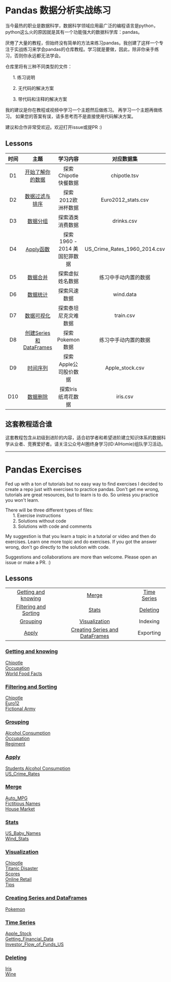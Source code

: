 # Pandas 数据分析实战练习

当今最热的职业是数据科学，数据科学领域应用最广泛的编程语言是python，python这么火的原因就是其有一个功能强大的数据科学库：pandas。

厌倦了大量的教程，但始终没有简单的方法来练习pandas。我创建了这样一个专注于实战练习来学会pandas的仓库教程。学习就是要做，因此，除非你亲手练习，否则你永远都无法学会。

仓库里将有三种不同类型的文件：

&nbsp;&nbsp;&nbsp;&nbsp;&nbsp;&nbsp;1. 练习说明

&nbsp;&nbsp;&nbsp;&nbsp;&nbsp;&nbsp;2. 无代码的解决方案

&nbsp;&nbsp;&nbsp;&nbsp;&nbsp;&nbsp;3. 带代码和注释的解决方案
 
我的建议是你在教程或视频中学习一个主题然后做练习。
再学习一个主题再做练习。 
如果您的答案有误，请多思考而不是直接使用代码解决方案。


建议和合作非常受欢迎。欢迎打开issue或提PR :)

## Lessons
|时间|主题|学习内容|对应数据集|练习数据集|
|:-------------:|:-------------:|:-----------:|:-------------:|:-------------:|
|D1|[开始了解你的数据](#getting-and-knowing)      | 探索Chipotle快餐数据|chipotle.tsv|Occupation、World Food Facts
|D2|[数据过滤与排序](#getting-and-knowing) | 探索2012欧洲杯数据|Euro2012_stats.csv|Chipotle、Fictional Army
|D3|[数据分组](#getting-and-knowing)      | 探索酒类消费数据|drinks.csv|Occupation、Regiment
|D4|[Apply函数](#getting-and-knowing)      | 探索1960 - 2014 美国犯罪数据|US_Crime_Rates_1960_2014.csv|students_alcohol_consumption
|D5|[数据合并](#getting-and-knowing)      | 探索虚拟姓名数据|练习中手动内置的数据|auto_mp、housing market
|D6|[数据统计](#getting-and-knowing)      | 探索风速数据|wind.data|us_baby_names
|D7|[数据可视化](#getting-and-knowing)      | 探索泰坦尼克灾难数据|train.csv|chipotle、online_retail、scores、tips
|D8|[创建Series和DataFrames](#getting-and-knowing)      | 探索Pokemon数据|练习中手动内置的数据|pokemon
|D9|[时间序列](#getting-and-knowing)      | 探索Apple公司股价数据|Apple_stock.csv|financial_data、investor
|D10|[数据删除](#getting-and-knowing)      | 探索Iris纸鸢花数据|iris.csv|Wine

## 这套教程适合谁

这套教程包含从初级到进阶的内容，适合初学者和希望进阶建立知识体系的数据科学从业者、竞赛爱好者。请关注公众号AI圈终身学习(ID:AIHomie)组队学习活动。

--- 

# Pandas Exercises

Fed up with a ton of tutorials but no easy way to find exercises I decided to create a repo just with exercises to practice pandas.
Don't get me wrong, tutorials are great resources, but to learn is to do. So unless you practice you won't learn.

There will be three different types of files:  
&nbsp;&nbsp;&nbsp;&nbsp;&nbsp;&nbsp;1. Exercise instructions  
&nbsp;&nbsp;&nbsp;&nbsp;&nbsp;&nbsp;2. Solutions without code  
&nbsp;&nbsp;&nbsp;&nbsp;&nbsp;&nbsp;3. Solutions with code and comments

My suggestion is that you learn a topic in a tutorial or video and then do exercises.
Learn one more topic and do exercises. If you got the answer wrong, don't go directly to the solution with code.

Suggestions and collaborations are more than welcome. Please open an issue or make a PR. :)

## Lessons

|				                                  |				                                   |                   |
|:-----------------------------------------------:|:----------------------------------------------:|:-----------------:|
|[Getting and knowing](#getting-and-knowing)      | [Merge](#merge)                                |[Time Series](#time-series)|
|[Filtering and Sorting](#filtering-and-sorting)  | [Stats](#stats)                                |[Deleting](#deleting)       |
|[Grouping](#grouping)							  | [Visualization](#visualization)                |Indexing           |
|[Apply](#apply)							      | [Creating Series and DataFrames](#creating-series-and-dataframes) 		            |Exporting|

### [Getting and knowing](https://github.com/guipsamora/pandas_exercises/tree/master/01_Getting_%26_Knowing_Your_Data)  
[Chipotle](https://github.com/guipsamora/pandas_exercises/tree/master/01_Getting_%26_Knowing_Your_Data/Chipotle)  
[Occupation](https://github.com/guipsamora/pandas_exercises/tree/master/01_Getting_%26_Knowing_Your_Data/Occupation)  
[World Food Facts](https://github.com/guipsamora/pandas_exercises/tree/master/01_Getting_%26_Knowing_Your_Data/World%20Food%20Facts)

### [Filtering and Sorting](https://github.com/guipsamora/pandas_exercises/tree/master/02_Filtering_%26_Sorting)
[Chipotle](https://github.com/guipsamora/pandas_exercises/tree/master/02_Filtering_%26_Sorting/Chipotle)  
[Euro12](https://github.com/guipsamora/pandas_exercises/tree/master/02_Filtering_%26_Sorting/Euro12)  
[Fictional Army](https://github.com/guipsamora/pandas_exercises/tree/master/02_Filtering_%26_Sorting/Fictional%20Army)

### [Grouping](https://github.com/guipsamora/pandas_exercises/tree/master/03_Grouping)
[Alcohol Consumption](https://github.com/guipsamora/pandas_exercises/tree/master/03_Grouping/Alcohol_Consumption)  
[Occupation](https://github.com/guipsamora/pandas_exercises/tree/master/03_Grouping/Occupation)  
[Regiment](https://github.com/guipsamora/pandas_exercises/tree/master/03_Grouping/Regiment)

### [Apply](https://github.com/guipsamora/pandas_exercises/tree/master/04_Apply)
[Students Alcohol Consumption](https://github.com/guipsamora/pandas_exercises/tree/master/04_Apply/Students_Alcohol_Consumption)  
[US_Crime_Rates](https://github.com/guipsamora/pandas_exercises/tree/master/04_Apply/US_Crime_Rates)     

### [Merge](https://github.com/guipsamora/pandas_exercises/tree/master/05_Merge)
[Auto_MPG](https://github.com/guipsamora/pandas_exercises/tree/master/05_Merge/Auto_MPG)  
[Fictitious Names](https://github.com/guipsamora/pandas_exercises/tree/master/05_Merge/Fictitous%20Names)  
[House Market](https://github.com/guipsamora/pandas_exercises/tree/master/05_Merge/Housing%20Market)  

### [Stats](https://github.com/guipsamora/pandas_exercises/tree/master/06_Stats)
[US_Baby_Names](https://github.com/guipsamora/pandas_exercises/tree/master/06_Stats/US_Baby_Names)  
[Wind_Stats](https://github.com/guipsamora/pandas_exercises/tree/master/06_Stats/Wind_Stats)

### [Visualization](https://github.com/guipsamora/pandas_exercises/tree/master/07_Visualization)
[Chipotle](https://github.com/guipsamora/pandas_exercises/tree/master/07_Visualization/Chipotle)  
[Titanic Disaster](https://github.com/guipsamora/pandas_exercises/tree/master/07_Visualization/Titanic_Desaster)  
[Scores](https://github.com/guipsamora/pandas_exercises/tree/master/07_Visualization/Scores)  
[Online Retail](https://github.com/guipsamora/pandas_exercises/tree/master/07_Visualization/Online_Retail)  
[Tips](https://github.com/guipsamora/pandas_exercises/tree/master/07_Visualization/Tips)  

### [Creating Series and DataFrames](https://github.com/guipsamora/pandas_exercises/tree/master/08_Creating_Series_and_DataFrames)  
[Pokemon](https://github.com/guipsamora/pandas_exercises/tree/master/08_Creating_Series_and_DataFrames/Pokemon)  

### [Time Series](https://github.com/guipsamora/pandas_exercises/tree/master/09_Time_Series)  
[Apple_Stock](https://github.com/guipsamora/pandas_exercises/tree/master/09_Time_Series/Apple_Stock)  
[Getting_Financial_Data](https://github.com/guipsamora/pandas_exercises/tree/master/09_Time_Series/Getting_Financial_Data)  
[Investor_Flow_of_Funds_US](https://github.com/guipsamora/pandas_exercises/tree/master/09_Time_Series/Getting_Financial_Data)  

### [Deleting](https://github.com/guipsamora/pandas_exercises/tree/master/10_Deleting)  
[Iris](https://github.com/guipsamora/pandas_exercises/tree/master/10_Deleting/Iris)  
[Wine](https://github.com/guipsamora/pandas_exercises/tree/master/10_Deleting/Wine)  



